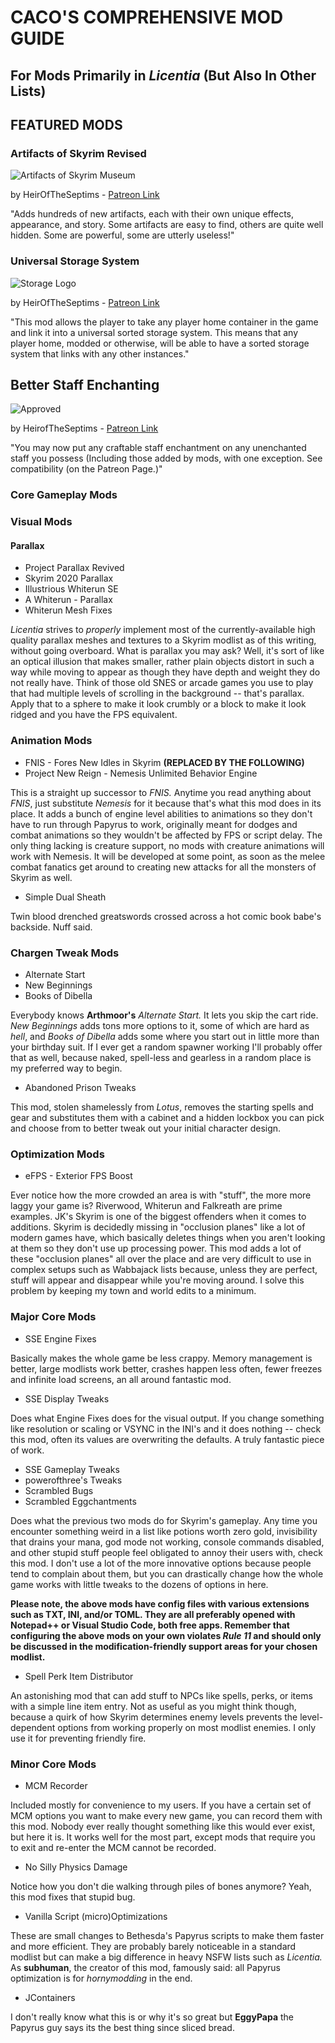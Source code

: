 # CACO'S COMPREHENSIVE MOD GUIDE

## For Mods Primarily in _Licentia_ (But Also In Other Lists)

## FEATURED MODS

### Artifacts of Skyrim Revised

![Artifacts of Skyrim Museum](images/Artifacts.jpeg) 

by HeirOfTheSeptims - [Patreon Link](https://www.patreon.com/tyro/)

"Adds hundreds of new artifacts, each with their own unique effects, appearance, and story. Some artifacts are easy to find, others are quite well hidden. Some are powerful, some are utterly useless!" 

### Universal Storage System

![Storage Logo](images/UniversalStorage.png) 

by HeirOfTheSeptims - [Patreon Link](https://www.patreon.com/tyro/)

"This mod allows the player to take any player home container in the game and link it into a universal sorted storage system. This means that any player home, modded or otherwise, will be able to have a sorted storage system that links with any other instances."

## Better Staff Enchanting

![Approved](images/EnchanterPicWithSeal.png)

by HeirofTheSeptims - [Patreon Link](https://www.patreon.com/tyro/)

"You may now put any craftable staff enchantment on any unenchanted staff you possess (Including those added by mods, with one exception.  See compatibility (on the Patreon Page.)"



### Core Gameplay Mods

### Visual Mods

#### Parallax

- Project Parallax Revived
- Skyrim 2020 Parallax
- Illustrious Whiterun SE
- A Whiterun - Parallax
- Whiterun Mesh Fixes

_Licentia_ strives to _properly_ implement most of the currently-available high quality parallax meshes and textures to a Skyrim modlist as of this writing, without going overboard. What is parallax you may ask? Well, it's sort of like an optical illusion that makes smaller, rather plain objects distort in such a way while moving to appear as though they have depth and weight they do not really have. Think of those old SNES or arcade games you use to play that had multiple levels of scrolling in the background -- that's parallax. Apply that to a sphere to make it look crumbly or a block to make it look ridged and you have the FPS equivalent.

### Animation Mods

- FNIS - Fores New Idles in Skyrim **(REPLACED BY THE FOLLOWING)**
- Project New Reign - Nemesis Unlimited Behavior Engine

This is a straight up successor to _FNIS._ Anytime you read anything about _FNIS_, just substitute _Nemesis_ for it because that's what this mod does in its place. It adds a bunch of engine level abilities to animations so they don't have to run through Papyrus to work, originally meant for dodges and combat animations so they wouldn't be affected by FPS or script delay. The only thing lacking is creature support, no mods with creature animations will work with Nemesis. It will be developed at some point, as soon as the melee combat fanatics get around to creating new attacks for all the monsters of Skyrim as well.

- Simple Dual Sheath

Twin blood drenched greatswords crossed across a hot comic book babe's backside. Nuff said.

### Chargen Tweak Mods

- Alternate Start
- New Beginnings
- Books of Dibella

Everybody knows **Arthmoor's** _Alternate Start._ It lets you skip the cart ride. _New Beginnings_ adds tons more options to it, some of which are hard as _hell_, and _Books of Dibella_ adds some where you start out in little more than your birthday suit. If I ever get a random spawner working I'll probably offer that as well, because naked, spell-less and gearless in a random place is my preferred way to begin.
 
- Abandoned Prison Tweaks

This mod, stolen shamelessly from _Lotus_, removes the starting spells and gear and substitutes them with a cabinet and a hidden lockbox you can pick and choose from to better tweak out your initial character design.

### Optimization Mods

- eFPS - Exterior FPS Boost

Ever notice how the more crowded an area is with "stuff", the more more laggy your game is? Riverwood, Whiterun and Falkreath are prime examples. JK's Skyrim is one of the biggest offenders when it comes to additions. Skyrim is decidedly missing in "occlusion planes" like a lot of modern games have, which basically deletes things when you aren't looking at them so they don't use up processing power. This mod adds a lot of these "occlusion planes" all over the place and are very difficult to use in complex setups such as Wabbajack lists because, unless they are perfect, stuff will appear and disappear while you're moving around. I solve this problem by keeping my town and world edits to a minimum.

### Major Core Mods

- SSE Engine Fixes

Basically makes the whole game be less crappy. Memory management is better, large modlists work better, crashes happen less often, fewer freezes and infinite load screens, an all around fantastic mod.

- SSE Display Tweaks

Does what Engine Fixes does for the visual output. If you change something like resolution or scaling or VSYNC in the INI's and it does nothing -- check this mod, often its values are overwriting the defaults. A truly fantastic piece of work.

- SSE Gameplay Tweaks
- powerofthree's Tweaks
- Scrambled Bugs
- Scrambled Eggchantments

Does what the previous two mods do for Skyrim's gameplay. Any time you encounter something weird in a list like potions worth zero gold, invisibility that drains your mana, god mode not working, console commands disabled, and other stupid stuff people feel obligated to annoy their users with, check this mod. I don't use a lot of the more innovative options because people tend to complain about them, but you can drastically change how the whole game works with little tweaks to the dozens of options in here. 

**Please note, the above mods have config files with various extensions such as TXT, INI, and/or TOML. They are all preferably opened with Notepad++ or Visual Studio Code, both free apps. Remember that configuring the above mods on your own violates _Rule 11_ and should only be discussed in the modification-friendly support areas for your chosen modlist.**

- Spell Perk Item Distributor

An astonishing mod that can add stuff to NPCs like spells, perks, or items with a simple line item entry. Not as useful as you might think though, because a quirk of how Skyrim determines enemy levels prevents the level-dependent options from working properly on most modlist enemies. I only use it for preventing friendly fire.

### Minor Core Mods

- MCM Recorder

Included mostly for convenience to my users. If you have a certain set of MCM options you want to make every new game, you can record them with this mod. Nobody ever really thought something like this would ever exist, but here it is. It works well for the most part, except mods that require you to exit and re-enter the MCM cannot be recorded.

- No Silly Physics Damage

Notice how you don't die walking through piles of bones anymore? Yeah, this mod fixes that stupid bug.

- Vanilla Script (micro)Optimizations

These are small changes to Bethesda's Papyrus scripts to make them faster and more efficient. They are probably barely noticeable in a standard modlist but can make a big difference in heavy NSFW lists such as _Licentia._ As **subhuman**, the creator of this mod, famously said: all Papyrus optimization is for _hornymodding_ in the end.

- JContainers

I don't really know what this is or why it's so great but **EggyPapa** the Papyrus guy says its the best thing since sliced bread.
